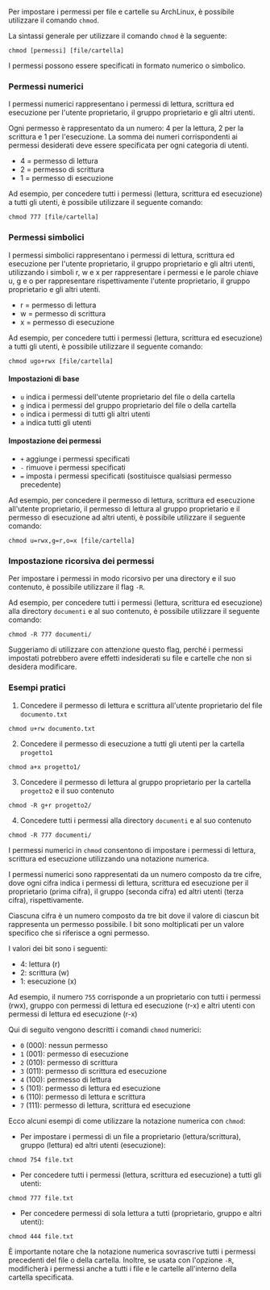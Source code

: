 Per impostare i permessi per file e cartelle su ArchLinux, è possibile utilizzare il comando `chmod`. 

La sintassi generale per utilizzare il comando `chmod` è la seguente:

```
chmod [permessi] [file/cartella]
```

I permessi possono essere specificati in formato numerico o simbolico. 

### Permessi numerici

I permessi numerici rappresentano i permessi di lettura, scrittura ed esecuzione per l'utente proprietario, il gruppo proprietario e gli altri utenti. 

Ogni permesso è rappresentato da un numero: 4 per la lettura, 2 per la scrittura e 1 per l'esecuzione. La somma dei numeri corrispondenti ai permessi desiderati deve essere specificata per ogni categoria di utenti. 

- 4 = permesso di lettura
- 2 = permesso di scrittura
- 1 = permesso di esecuzione

Ad esempio, per concedere tutti i permessi (lettura, scrittura ed esecuzione) a tutti gli utenti, è possibile utilizzare il seguente comando:

```
chmod 777 [file/cartella]
```

### Permessi simbolici

I permessi simbolici rappresentano i permessi di lettura, scrittura ed esecuzione per l'utente proprietario, il gruppo proprietario e gli altri utenti, utilizzando i simboli r, w e x per rappresentare i permessi e le parole chiave u, g e o per rappresentare rispettivamente l'utente proprietario, il gruppo proprietario e gli altri utenti.

- r = permesso di lettura
- w = permesso di scrittura
- x = permesso di esecuzione

Ad esempio, per concedere tutti i permessi (lettura, scrittura ed esecuzione) a tutti gli utenti, è possibile utilizzare il seguente comando:

```
chmod ugo+rwx [file/cartella]
```

#### Impostazioni di base

- `u` indica i permessi dell'utente proprietario del file o della cartella
- `g` indica i permessi del gruppo proprietario del file o della cartella
- `o` indica i permessi di tutti gli altri utenti
- `a` indica tutti gli utenti

#### Impostazione dei permessi

- `+` aggiunge i permessi specificati
- `-` rimuove i permessi specificati
- `=` imposta i permessi specificati (sostituisce qualsiasi permesso precedente)

Ad esempio, per concedere il permesso di lettura, scrittura ed esecuzione all'utente proprietario, il permesso di lettura al gruppo proprietario e il permesso di esecuzione ad altri utenti, è possibile utilizzare il seguente comando:

```
chmod u=rwx,g=r,o=x [file/cartella]
```

### Impostazione ricorsiva dei permessi

Per impostare i permessi in modo ricorsivo per una directory e il suo contenuto, è possibile utilizzare il flag `-R`.

Ad esempio, per concedere tutti i permessi (lettura, scrittura ed esecuzione) alla directory `documenti` e al suo contenuto, è possibile utilizzare il seguente comando:

```
chmod -R 777 documenti/
```

Suggeriamo di utilizzare con attenzione questo flag, perché i permessi impostati potrebbero avere effetti indesiderati su file e cartelle che non si desidera modificare. 

### Esempi pratici

1. Concedere il permesso di lettura e scrittura all'utente proprietario del file `documento.txt`

```
chmod u+rw documento.txt 
```

2. Concedere il permesso di esecuzione a tutti gli utenti per la cartella `progetto1`

```
chmod a+x progetto1/
```

3. Concedere il permesso di lettura al gruppo proprietario per la cartella `progetto2` e il suo contenuto

```
chmod -R g+r progetto2/ 
```

4. Concedere tutti i permessi alla directory `documenti` e al suo contenuto

```
chmod -R 777 documenti/ 
```

I permessi numerici in `chmod` consentono di impostare i permessi di lettura, scrittura ed esecuzione utilizzando una notazione numerica. 

I permessi numerici sono rappresentati da un numero composto da tre cifre, dove ogni cifra indica i permessi di lettura, scrittura ed esecuzione per il proprietario (prima cifra), il gruppo (seconda cifra) ed altri utenti (terza cifra), rispettivamente.

Ciascuna cifra è un numero composto da tre bit dove il valore di ciascun bit rappresenta un permesso possibile. I bit sono moltiplicati per un valore specifico che si riferisce a ogni permesso.

I valori dei bit sono i seguenti:

- 4: lettura (r)
- 2: scrittura (w)
- 1: esecuzione (x)

Ad esempio, il numero `755` corrisponde a un proprietario con tutti i permessi (rwx), gruppo con permessi di lettura ed esecuzione (r-x) e altri utenti con permessi di lettura ed esecuzione (r-x)

Qui di seguito vengono descritti i comandi `chmod` numerici:

- `0` (000): nessun permesso 
- `1` (001): permesso di esecuzione 
- `2` (010): permesso di scrittura 
- `3` (011): permesso di scrittura ed esecuzione 
- `4` (100): permesso di lettura 
- `5` (101): permesso di lettura ed esecuzione 
- `6` (110): permesso di lettura e scrittura 
- `7` (111): permesso di lettura, scrittura ed esecuzione

Ecco alcuni esempi di come utilizzare la notazione numerica con `chmod`:

- Per impostare i permessi di un file a proprietario (lettura/scrittura), gruppo (lettura) ed altri utenti (esecuzione): 

```
chmod 754 file.txt
```

- Per concedere tutti i permessi (lettura, scrittura ed esecuzione) a tutti gli utenti:

```
chmod 777 file.txt
```

- Per concedere permessi di sola lettura a tutti (proprietario, gruppo e altri utenti):

```
chmod 444 file.txt
```

È importante notare che la notazione numerica sovrascrive tutti i permessi precedenti del file o della cartella. Inoltre, se usata con l'opzione `-R`, modificherà i permessi anche a tutti i file e le cartelle all'interno della cartella specificata.
